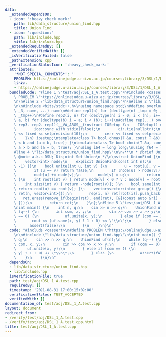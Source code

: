 ```yaml
---
data:
  _extendedDependsOn:
  - icon: ':heavy_check_mark:'
    path: lib/data_structure/union_find.hpp
    title: Union Find
  - icon: ':question:'
    path: lib/include.hpp
    title: lib/include.hpp
  _extendedRequiredBy: []
  _extendedVerifiedWith: []
  _isVerificationFailed: false
  _pathExtension: cpp
  _verificationStatusIcon: ':heavy_check_mark:'
  attributes:
    '*NOT_SPECIAL_COMMENTS*': ''
    PROBLEM: https://onlinejudge.u-aizu.ac.jp/courses/library/3/DSL/1/DSL_1_A
    links:
    - https://onlinejudge.u-aizu.ac.jp/courses/library/3/DSL/1/DSL_1_A
  bundledCode: "#line 1 \"test/aoj/DSL_1_A.test.cpp\"\n#include <cassert>\n#define\
    \ PROBLEM \"https://onlinejudge.u-aizu.ac.jp/courses/library/3/DSL/1/DSL_1_A\"\
    \n\n#line 2 \"lib/data_structure/union_find.hpp\"\n\n#line 2 \"lib/include.hpp\"\
    \n\n#include <bits/stdc++.h>\nusing namespace std;\n#define overload3(_1, _2,\
    \ _3, name, ...) name\n#define rep1(n) for (decltype(n) _tmp = 0; _tmp < (n);\
    \ _tmp++)\n#define rep2(i, n) for (decltype(n) i = 0; i < (n); i++)\n#define rep3(i,\
    \ a, b) for (decltype(b) i = a; i < (b); i++)\n#define rep(...) overload3(__VA_ARGS__,\
    \ rep3, rep2, rep1)(__VA_ARGS__)\nstruct IOSetup {\n    IOSetup() noexcept {\n\
    \        ios::sync_with_stdio(false);\n        cin.tie(nullptr);\n        cout\
    \ << fixed << setprecision(10);\n        cerr << fixed << setprecision(10);\n\
    \    }\n} iosetup;\ntemplate<class T> bool chmax(T &a, const T &b) { return a\
    \ < b and (a = b, true); }\ntemplate<class T> bool chmin(T &a, const T &b) { return\
    \ a > b and (a = b, true); }\nusing i64 = long long;\nusing f64 = long double;\n\
    #line 4 \"lib/data_structure/union_find.hpp\"\n\n/**\n * @brief Union Find\n *\
    \ @note a.k.a DSU; Disjoint Set Union\n */\n\nstruct UnionFind {\n    int n;\n\
    \    vector<int> node;\n    explicit UnionFind(const int n):\n        n(n), node(n,\
    \ -1) {}\n    bool unite(int u, int v) {\n        u = root(u), v = root(v);\n\
    \        if (u == v) return false;\n        if (node[u] > node[v]) swap(u, v);\n\
    \        node[u] += node[v];\n        node[v] = u;\n        return true;\n   \
    \ }\n    int root(int v) { return node[v] < 0 ? v : node[v] = root(node[v]); }\n\
    \    int size(int v) { return -node[root(v)]; }\n    bool same(int u, int v) {\
    \ return root(u) == root(v); }\n    vector<vector<int>> group() {\n        vector\
    \ ret(n, vector<int>{});\n        rep(i, n) ret[root(i)].push_back(i);\n     \
    \   ret.erase(remove_if(begin(ret), end(ret), [&](const auto &ri) { return empty(ri);\
    \ }));\n        return ret;\n    }\n};\n#line 5 \"test/aoj/DSL_1_A.test.cpp\"\n\
    \nint main() {\n    int n, q;\n    cin >> n >> q;\n    UnionFind uf(n);\n    while\
    \ (q--) {\n        int com, x, y;\n        cin >> com >> x >> y;\n        if (com\
    \ == 0) {\n            uf.unite(x, y);\n        } else if (com == 1) {\n     \
    \       cout << (uf.same(x, y) ? 1 : 0) << \"\\n\";\n        } else {\n      \
    \      assert(false);\n        }\n    }\n}\n"
  code: "#include <cassert>\n#define PROBLEM \"https://onlinejudge.u-aizu.ac.jp/courses/library/3/DSL/1/DSL_1_A\"\
    \n\n#include \"lib/data_structure/union_find.hpp\"\n\nint main() {\n    int n,\
    \ q;\n    cin >> n >> q;\n    UnionFind uf(n);\n    while (q--) {\n        int\
    \ com, x, y;\n        cin >> com >> x >> y;\n        if (com == 0) {\n       \
    \     uf.unite(x, y);\n        } else if (com == 1) {\n            cout << (uf.same(x,\
    \ y) ? 1 : 0) << \"\\n\";\n        } else {\n            assert(false);\n    \
    \    }\n    }\n}\n"
  dependsOn:
  - lib/data_structure/union_find.hpp
  - lib/include.hpp
  isVerificationFile: true
  path: test/aoj/DSL_1_A.test.cpp
  requiredBy: []
  timestamp: '2021-08-31 17:00:15+09:00'
  verificationStatus: TEST_ACCEPTED
  verifiedWith: []
documentation_of: test/aoj/DSL_1_A.test.cpp
layout: document
redirect_from:
- /verify/test/aoj/DSL_1_A.test.cpp
- /verify/test/aoj/DSL_1_A.test.cpp.html
title: test/aoj/DSL_1_A.test.cpp
---
```

